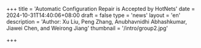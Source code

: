 +++
title = 'Automatic Configuration Repair is Accepted by HotNets'
date = 2024-10-31T14:40:06+08:00
draft = false
type = 'news'
layout = 'en'
description = 'Author: Xu Liu, Peng Zhang, Anubhavnidhi Abhashkumar, Jiawei Chen, and Weirong Jiang'
thumbnail = '/intro/group2.jpg'

+++

